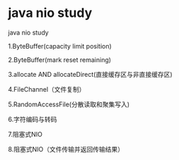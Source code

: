 # java nio study
java nio study

1.ByteBuffer(capacity limit position)

2.ByteBuffer(mark reset remaining)

3.allocate AND  allocateDirect(直接缓存区与非直接缓存区)

4.FileChannel（文件复制）

5.RandomAccessFile(分散读取和聚集写入)

6.字符编码与转码

7.阻塞式NIO

8.阻塞式NIO（文件传输并返回传输结果）

